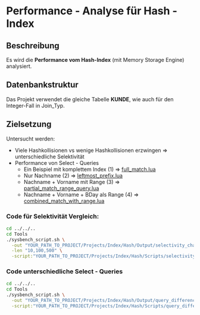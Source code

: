# Performance - Analyse für Hash - Index

## Beschreibung

Es wird die **Performance vom Hash-Index** (mit Memory Storage Engine) analysiert.

## Datenbankstruktur

Das Projekt verwendet die gleiche Tabelle **KUNDE**, wie auch für den Integer-Fall in Join_Typ.

## Zielsetzung
Untersucht werden:
- Viele Hashkollisionen vs wenige Hashkollisionen erzwingen => unterschiedliche Selektivität
- Performance von Select - Queries
    - Ein Beispiel mit komplettem Index (1) => [full_match.lua](Scripts/query_differences/query_differences_select/full_match.lua)
    - Nur Nachname (2) => [leftmost_prefix.lua](Scripts/query_differences/query_differences_select/leftmost_prefix.lua)
    - Nachname + Vorname mit Range (3) => [partial_match_range_query.lua](Scripts/query_differences/query_differences_select/partial_match_range_query.lua)
    - Nachname + Vorname + BDay als Range (4) => [combined_match_with_range.lua](Scripts/query_differences/query_differences_select/combined_match_with_range.lua)


### Code für Selektivität Vergleich:
```bash
cd ../../..
cd Tools
./sysbench_script.sh \
  -out "YOUR_PATH_TO_PROJECT/Projects/Index/Hash/Output/selectivity_changes" \
  -len "10,100,500" \
  -script:"YOUR_PATH_TO_PROJECT/Projects/Index/Hash/Scripts/selectivity_changes:true" 
```

### Code unterschiedliche Select - Queries
```bash
cd ../../..
cd Tools
./sysbench_script.sh \
  -out "YOUR_PATH_TO_PROJECT/Projects/Index/Hash/Output/query_differences" \
  -script:"YOUR_PATH_TO_PROJECT/Projects/Index/Hash/Scripts/query_differences:false" 
```